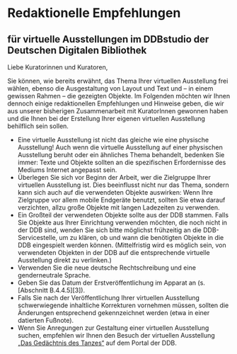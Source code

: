 # Redaktionelle Empfehlungen

## für virtuelle Ausstellungen im DDBstudio der Deutschen Digitalen Bibliothek

Liebe Kuratorinnen und Kuratoren, 

Sie können, wie bereits erwähnt, das Thema Ihrer virtuellen Ausstellung frei wählen, ebenso die Ausgestaltung von Layout und Text und – in einem gewissen Rahmen – die gezeigten Objekte. Im Folgenden möchten wir Ihnen dennoch einige redaktionellen Empfehlungen und Hinweise geben, die wir aus unserer bisherigen Zusammenarbeit mit KuratorInnen gewonnen haben und die Ihnen bei der Erstellung Ihrer eigenen virtuellen Ausstellung behilflich sein sollen. 

-    Eine virtuelle Ausstellung ist nicht das gleiche wie eine physische Ausstellung! Auch wenn die virtuelle Ausstellung auf einer physischen Ausstellung beruht oder ein ähnliches Thema behandelt, bedenken Sie immer: Texte und Objekte sollten an die spezifischen Erfordernisse des Mediums Internet angepasst sein.
-    Überlegen Sie sich vor Beginn der Arbeit, wer die Zielgruppe Ihrer virtuellen Ausstellung ist. Dies beeinflusst nicht nur das Thema, sondern kann sich auch auf die verwendeten Objekte auswirken: Wenn Ihre Zielgruppe vor allem mobile Endgeräte benutzt, sollten Sie etwa darauf verzichten, allzu große Objekte mit langen Ladezeiten zu verwenden.
-    Ein Großteil der verwendeten Objekte sollte aus der DDB stammen. Falls Sie Objekte aus Ihrer Einrichtung verwenden möchten, die noch nicht in der DDB sind, wenden Sie sich bitte möglichst frühzeitig an die DDB-Servicestelle, um zu klären, ob und wann die benötigten Objekte in die DDB eingespielt werden können. (Mittelfristig wird es möglich sein, von verwendeten Objekten in der DDB auf die entsprechende virtuelle Ausstellung direkt zu verlinken.)
-    Verwenden Sie die neue deutsche Rechtschreibung und eine genderneutrale Sprache.
-    Geben Sie das Datum der Erstveröffentlichung im Apparat an (s. [Abschnitt B.4.4.5][3]).
-    Falls Sie nach der Veröffentlichung Ihrer virtuellen Ausstellung schwerwiegende inhaltliche Korrekturen vornehmen müssen, sollten die Änderungen entsprechend gekennzeichnet werden (etwa in einer datierten Fußnote).
-    Wenn Sie Anregungen zur Gestaltung einer virtuellen Ausstellung suchen, empfehlen wir Ihnen den Besuch der virtuellen Ausstellung [„Das Gedächtnis des Tanzes“](http://ausstellungen.deutsche-digitale-bibliothek.de/tanz/) auf dem Portal der DDB.
